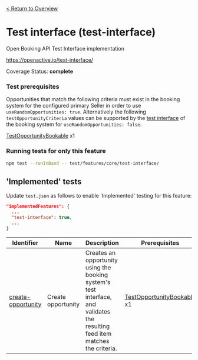 [< Return to Overview](../../README.md)
# Test interface (test-interface)

Open Booking API Test Interface implementation


https://openactive.io/test-interface/

Coverage Status: **complete**
### Test prerequisites
Opportunities that match the following criteria must exist in the booking system for the configured primary Seller in order to use `useRandomOpportunities: true`. Alternatively the following `testOpportunityCriteria` values can be supported by the [test interface](https://openactive.io/test-interface/) of the booking system for `useRandomOpportunities: false`.

[TestOpportunityBookable](https://openactive.io/test-interface#TestOpportunityBookable) x1


### Running tests for only this feature

```bash
npm test --runInBand -- test/features/core/test-interface/
```



## 'Implemented' tests

Update `test.json` as follows to enable 'Implemented' testing for this feature:

```json
"implementedFeatures": {
  ...
  "test-interface": true,
  ...
}
```


| Identifier | Name | Description | Prerequisites |
|------------|------|-------------|---------------|
| [create-opportunity](./implemented/create-opportunity-test.js) | Create opportunity | Creates an opportunity using the booking system's test interface, and validates the resulting feed item matches the criteria. | [TestOpportunityBookable](https://openactive.io/test-interface#TestOpportunityBookable) x1 |


